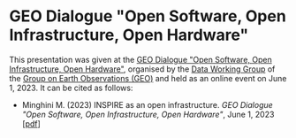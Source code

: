 # GEO Dialogue "Open Software, Open Infrastructure, Open Hardware"
This presentation was given at the [GEO Dialogue "Open Software, Open Infrastructure, Open Hardware"](https://www.earthobservations.org/geo_blog_obs.php?id=592), organised by the [Data Working Group](https://www.earthobservations.org/data_wg.php) of the [Group on Earth Observations (GEO)](https://www.earthobservations.org/) and held as an online event on June 1, 2023. It can be cited as follows:

* Minghini M. (2023) INSPIRE as an open infrastructure. _GEO Dialogue "Open Software, Open Infrastructure, Open Hardware"_, June 1, 2023 [[pdf](GEO-Dialogue_INSPIRE.pdf)]
